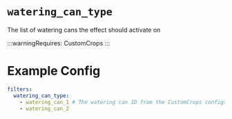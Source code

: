 # `watering_can_type`

The list of watering cans the effect should activate on

:::warningRequires:
CustomCrops
:::
# Example Config
```yaml
filters:
  watering_can_type: 
    - watering_can_1 # The watering can ID from the CustomCrops configs. 
    - watering_can_2
```
